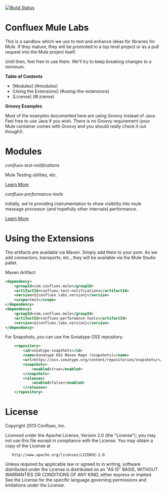 [![Build Status](https://travis-ci.org/Confluex/mule-labs.png?branch=master)](https://travis-ci.org/Confluex/mule-labs)

# Confluex Mule Labs

This is a sandbox which we use to test and enhance ideas for libraries for Mule. If they mature, they will
be promoted to a top level project or as a pull request into the Mule project itself.

Until then, feel free to use them. We'll try to keep breaking changes to a minimum.

**Table of Contents**

* [Modules] (#modules)
* [Using the Extensions] (#using-the-extensions)
* [License] (#License)

**Groovy Examples**

Most of the examples documented here are using Groovy instead of Java. Feel free to use Java if you wish. There is
no Groovy requirement (your Mule container comes with Groovy and you should really check it out though!).

# Modules

*confluex-test-notifications*

Mule Testing utilities, etc.

[Learn More](confluex-test-notifications)

*confluex-performance-tools*

Initially, we're providing instrumentation to show visibility into mule message processor (and hopefully other
internals) performance.

[Learn More](confluex-performance-tools)


# Using the Extensions

The artifacts are available via Maven. Simply add them to your pom. As we add connectors, transports, etc., they will
be available via the Mule Studio pallet.

Maven Artifact:

```xml
<dependency>
    <groupId>com.confluex.mule</groupId>
    <artifactId>confluex-test-notifications</artifactId>
    <version>${confluex.labs.version}</version>
    <scope>test</scope>
</dependency>
<dependency>
    <groupId>com.confluex.mule</groupId>
    <artifactId>confluex-performance-tools</artifactId>
    <version>${confluex.labs.version}</version>
</dependency>
```

For Snapshots, you can use the Sonatype OSS repository:

```xml
    <repository>
        <id>sonatype-snapshots</id>
        <name>Sonatype OSS Maven Repo (snapshots)</name>
        <url>https://oss.sonatype.org/content/repositories/snapshots/</url>
        <snapshots>
            <enabled>true</enabled>
        </snapshots>
        <releases>
            <enabled>false</enabled>
        </releases>
    </repository>
```

# License

   Copyright 2013 Confluex, Inc.

   Licensed under the Apache License, Version 2.0 (the "License");
   you may not use this file except in compliance with the License.
   You may obtain a copy of the License at

       http://www.apache.org/licenses/LICENSE-2.0

   Unless required by applicable law or agreed to in writing, software
   distributed under the License is distributed on an "AS IS" BASIS,
   WITHOUT WARRANTIES OR CONDITIONS OF ANY KIND, either express or implied.
   See the License for the specific language governing permissions and
   limitations under the License.
